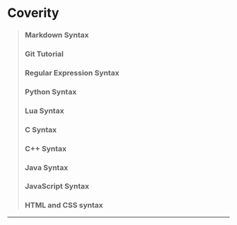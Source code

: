 # Coverity

> ### Markdown Syntax
> ### Git Tutorial
> ### Regular Expression Syntax
> ### Python Syntax
> ### Lua Syntax
> ### C Syntax
> ### C++ Syntax
> ### Java Syntax
> ### JavaScript Syntax
> ### HTML and CSS syntax

---

